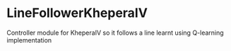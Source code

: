 # LineFollowerKheperaIV
Controller module for KheperaIV so it follows a line learnt using Q-learning implementation
